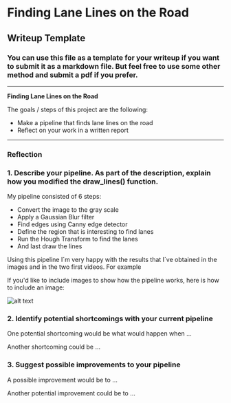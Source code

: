 # **Finding Lane Lines on the Road** 

## Writeup Template

### You can use this file as a template for your writeup if you want to submit it as a markdown file. But feel free to use some other method and submit a pdf if you prefer.

---

**Finding Lane Lines on the Road**

The goals / steps of this project are the following:
* Make a pipeline that finds lane lines on the road
* Reflect on your work in a written report


[//]: # (Image References)

[image1]: ./examples/grayscale.jpg "Grayscale"
[image2]: ./test_images/solidWhiteCurve.jpg "Sample 1"
[image3]: ./test_images_ouput/solidWhiteCurve.jpg "Sample 1 with Lines"


---

### Reflection

### 1. Describe your pipeline. As part of the description, explain how you modified the draw_lines() function.

My pipeline consisted of 6 steps:

* Convert the image to the gray scale
* Apply a Gaussian Blur filter
* Find edges using Canny edge detector
* Define the region that is interesting to find lanes
* Run the Hough Transform to find the lanes
* And last draw the lines

Using this pipeline I´m very happy with the results that I´ve obtained in the images and in the two first videos. For example 

If you'd like to include images to show how the pipeline works, here is how to include an image: 

![alt text][image1]


### 2. Identify potential shortcomings with your current pipeline


One potential shortcoming would be what would happen when ... 

Another shortcoming could be ...


### 3. Suggest possible improvements to your pipeline

A possible improvement would be to ...

Another potential improvement could be to ...
